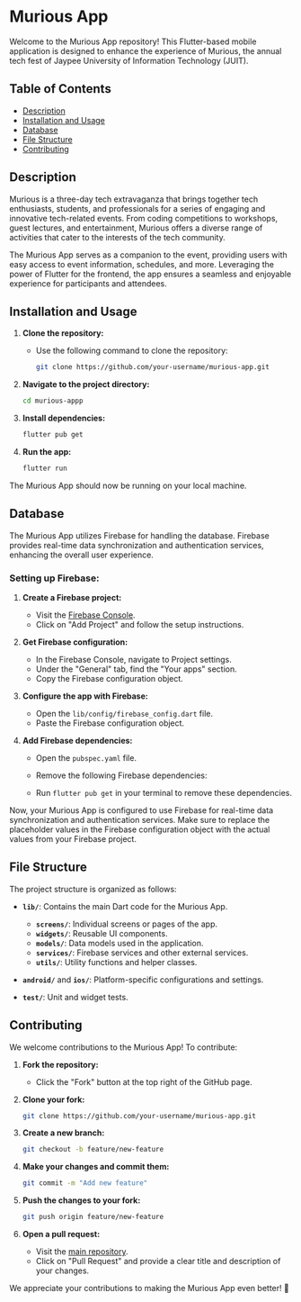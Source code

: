 # Murious App

Welcome to the Murious App repository! This Flutter-based mobile application is designed to enhance the experience of Murious, the annual tech fest of Jaypee University of Information Technology (JUIT).

## Table of Contents

- [Description](#description)
- [Installation and Usage](#installation-and-usage)
- [Database](#database)
- [File Structure](#file-structure)
- [Contributing](#contributing)

## Description

Murious is a three-day tech extravaganza that brings together tech enthusiasts, students, and professionals for a series of engaging and innovative tech-related events. From coding competitions to workshops, guest lectures, and entertainment, Murious offers a diverse range of activities that cater to the interests of the tech community.

The Murious App serves as a companion to the event, providing users with easy access to event information, schedules, and more. Leveraging the power of Flutter for the frontend, the app ensures a seamless and enjoyable experience for participants and attendees.

## Installation and Usage

1. **Clone the repository:**
   - Use the following command to clone the repository:
     ```bash
     git clone https://github.com/your-username/murious-app.git
     ```

2. **Navigate to the project directory:**
   ```bash
   cd murious-appp
   ```

3. **Install dependencies:**
   ```bash
   flutter pub get
   ```

4. **Run the app:**
   ```bash
   flutter run

The Murious App should now be running on your local machine.

## Database

The Murious App utilizes Firebase for handling the database. Firebase provides real-time data synchronization and authentication services, enhancing the overall user experience.

### Setting up Firebase:

1. **Create a Firebase project:**
   - Visit the [Firebase Console](https://console.firebase.google.com/).
   - Click on "Add Project" and follow the setup instructions.

2. **Get Firebase configuration:**
   - In the Firebase Console, navigate to Project settings.
   - Under the "General" tab, find the "Your apps" section.
   - Copy the Firebase configuration object.

3. **Configure the app with Firebase:**
   - Open the `lib/config/firebase_config.dart` file.
   - Paste the Firebase configuration object.

4. **Add Firebase dependencies:**
   - Open the `pubspec.yaml` file.
   - Remove the following Firebase dependencies:

   - Run `flutter pub get` in your terminal to remove these dependencies.

Now, your Murious App is configured to use Firebase for real-time data synchronization and authentication services. Make sure to replace the placeholder values in the Firebase configuration object with the actual values from your Firebase project.

## File Structure

The project structure is organized as follows:

- **`lib/`**: Contains the main Dart code for the Murious App.
  - **`screens/`**: Individual screens or pages of the app.
  - **`widgets/`**: Reusable UI components.
  - **`models/`**: Data models used in the application.
  - **`services/`**: Firebase services and other external services.
  - **`utils/`**: Utility functions and helper classes.

- **`android/`** and **`ios/`**: Platform-specific configurations and settings.
- **`test/`**: Unit and widget tests.

## Contributing

We welcome contributions to the Murious App! To contribute:

1. **Fork the repository:**
   - Click the "Fork" button at the top right of the GitHub page.

2. **Clone your fork:**
   ```bash
   git clone https://github.com/your-username/murious-app.git
   ```

3. **Create a new branch:**
   ```bash
   git checkout -b feature/new-feature
   ```

4. **Make your changes and commit them:**
   ```bash
   git commit -m "Add new feature"
   ```

5. **Push the changes to your fork:**
   ```bash
   git push origin feature/new-feature
   ```

6. **Open a pull request:**
   - Visit the [main repository](https://github.com/original-repo/murious-app).
   - Click on "Pull Request" and provide a clear title and description of your changes.

We appreciate your contributions to making the Murious App even better! 🚀
